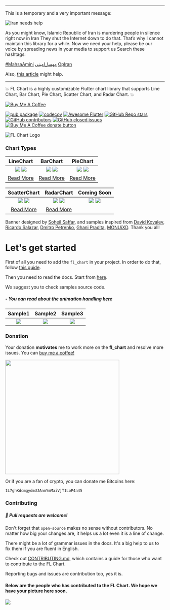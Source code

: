 ----
This is a temporary and a very important message:

![Iran needs help](https://github.com/imaNNeo/fl_chart/raw/master/repo_files/images/tmp_iran_banner.png)

As you might know, Islamic Republic of Iran is murdering people in silence right now in Iran
They shut the Internet down to do that. That’s why I cannot maintain this library for a while.
Now we need your help, please be our voice by spreading news in your media to support us
Search these hashtags:          

[#MahsaAmini](https://twitter.com/search?q=%23MahsaAmini&src=typeahead_click)
[مهسا_امینی](https://twitter.com/search?q=%23%D9%85%D9%87%D8%B3%D8%A7_%D8%A7%D9%85%DB%8C%D9%86%DB%8C&src=typeahead_click&f=top)
[OpIran](https://twitter.com/search?q=%23OpIran&src=typeahead_click&f=top)

Also, [this article](https://www.bbc.com/news/world-middle-east-62984076) might help.

------
💥 FL Chart is a highly customizable Flutter chart library that supports Line Chart, Bar Chart, Pie Chart, Scatter Chart, and Radar Chart.  💥

[![Buy Me A Coffee](https://bmc-cdn.nyc3.digitaloceanspaces.com/BMC-button-images/custom_images/orange_img.png "Buy Me A Coffee")](https://www.buymeacoffee.com/fl_chart "Buy Me A Coffee")

[![pub package](https://img.shields.io/pub/v/fl_chart.svg)](https://pub.dartlang.org/packages/fl_chart)
[![codecov](https://codecov.io/gh/imaNNeo/fl_chart/branch/master/graph/badge.svg?token=XBhsIZBbZG)](https://codecov.io/gh/imaNNeo/fl_chart)
<a href="https://github.com/Solido/awesome-flutter#charts"><img src="https://img.shields.io/badge/awesome-flutter-blue.svg?longCache=true" alt="Awesome Flutter"></a>
<a href="https://pub.dev/packages/fl_chart"><img alt="GitHub Repo stars" src="https://img.shields.io/github/stars/imaNNeo/fl_chart"></a>
<a href="https://github.com/imaNNeo/fl_chart/graphs/contributors"><img alt="GitHub contributors" src="https://img.shields.io/github/contributors/imaNNeo/fl_chart"></a>
<a href="https://github.com/imaNNeo/fl_chart/issues?q=is%3Aissue+is%3Aclosed"><img src="https://img.shields.io/github/issues-closed-raw/imaNNeo/fl_chart" alt="GitHub closed issues"></a>
<span class="badge-buymeacoffee">
<a href="https://www.buymeacoffee.com/fl_chart" title="Donate to this project using Buy Me A Coffee"><img src="https://img.shields.io/badge/buy%20me%20a%20coffee-donate-yellow.svg" alt="Buy Me A Coffee donate button" /></a>
</span>

![FL Chart Logo](https://github.com/imaNNeo/fl_chart/raw/master/repo_files/images/landing_logo.jpg)

### Chart Types

|LineChart	|BarChart		|PieChart		|
|:------------:|:------------:|:-------------:|
|	[![](https://github.com/imaNNeo/fl_chart/raw/master/repo_files/images/line_chart/line_chart_sample_1.gif)](https://github.com/imaNNeo/fl_chart/blob/master/repo_files/documentations/line_chart.md#sample-1-source-code) [![](https://github.com/imaNNeo/fl_chart/raw/master/repo_files/images/line_chart/line_chart_sample_2.gif)](https://github.com/imaNNeo/fl_chart/blob/master/repo_files/documentations/line_chart.md#sample-2-source-code)  |	[![](https://github.com/imaNNeo/fl_chart/raw/master/repo_files/images/bar_chart/bar_chart_sample_1.gif)](https://github.com/imaNNeo/fl_chart/blob/master/repo_files/documentations/bar_chart.md#sample-1-source-code) [![](https://github.com/imaNNeo/fl_chart/raw/master/repo_files/images/bar_chart/bar_chart_sample_2.gif)](https://github.com/imaNNeo/fl_chart/blob/master/repo_files/documentations/bar_chart.md#sample-2-source-code)  | [![](https://github.com/imaNNeoFighT/fl_chart/raw/master/repo_files/images/pie_chart/pie_chart_sample_1.gif)](https://github.com/imaNNeoFighT/fl_chart/blob/master/repo_files/documentations/pie_chart.md#sample-1-source-code) [![](https://github.com/imaNNeoFighT/fl_chart/raw/master/repo_files/images/pie_chart/pie_chart_sample_2.gif)](https://github.com/imaNNeoFighT/fl_chart/blob/master/repo_files/documentations/pie_chart.md#sample-2-source-code) |
|[Read More](https://github.com/imaNNeoFighT/fl_chart/blob/master/repo_files/documentations/line_chart.md)|[Read More](https://github.com/imaNNeoFighT/fl_chart/blob/master/repo_files/documentations/bar_chart.md)|[Read More](https://github.com/imaNNeoFighT/fl_chart/blob/master/repo_files/documentations/pie_chart.md)|

|ScatterChart	|RadarChart| Coming Soon|
|:------------:|:------------:|:-------------:|
|	[![](https://github.com/imaNNeoFighT/fl_chart/raw/master/repo_files/images/scatter_chart/scatter_chart_sample_1.gif)](https://github.com/imaNNeoFighT/fl_chart/blob/master/repo_files/documentations/scatter_chart.md#sample-1-source-code) [![](https://github.com/imaNNeoFighT/fl_chart/raw/master/repo_files/images/scatter_chart/scatter_chart_sample_2.gif)](https://github.com/imaNNeoFighT/fl_chart/blob/master/repo_files/documentations/scatter_chart.md#sample-2-source-code)  |	![](https://github.com/imaNNeoFighT/fl_chart/raw/master/repo_files/images/radar_chart/radar_chart_sample_1.jpg)  ![](https://github.com/imaNNeoFighT/fl_chart/raw/master/repo_files/images/blank.jpg)|![](https://github.com/imaNNeoFighT/fl_chart/raw/master/repo_files/images/blank.jpg) ![](https://github.com/imaNNeoFighT/fl_chart/raw/master/repo_files/images/blank.jpg)|
|[Read More](https://github.com/imaNNeoFighT/fl_chart/blob/master/repo_files/documentations/scatter_chart.md)|[Read More](https://github.com/imaNNeoFighT/fl_chart/blob/master/repo_files/documentations/radar_chart.md)||

Banner designed by [Soheil Saffar](https://www.linkedin.com/in/soheilsaffar), and
samples inspired from
[David Kovalev](https://dribbble.com/shots/5560237-Live-Graphs-XD),
[Ricardo Salazar](https://dribbble.com/shots/1956890-Data-Stats),
[Dmitro Petrenko](https://dribbble.com/shots/5425378-Mobile-Application-Dashboard-for-Stock-Platform),
[Ghani Pradita](https://dribbble.com/shots/6379476-Calories-Management-App),
[MONUiXD](https://www.uplabs.com/posts/chart-pie-chart-bar-chart).
Thank you all!



# Let's get started

First of all you need to add the `fl_chart` in your project. In order to do that, follow [this guide](https://pub.dev/packages/fl_chart/install).

Then you need to read the docs. Start from [here](https://github.com/imaNNeoFighT/fl_chart/blob/master/repo_files/documentations/index.md).

We suggest you to check samples source code.

##### - You can read about the animation handling [here](https://github.com/imaNNeoFighT/fl_chart/blob/master/repo_files/documentations/handle_animations.md)
|Sample1	|Sample2		|Sample3		|
|:------------:|:------------:|:-------------:|
|	[![](https://github.com/imaNNeoFighT/fl_chart/raw/master/repo_files/images/line_chart/line_chart_sample_1_anim.gif)](https://github.com/imaNNeoFighT/fl_chart/blob/master/repo_files/documentations/line_chart.md#sample-1-source-code)   |	[![](https://github.com/imaNNeoFighT/fl_chart/raw/master/repo_files/images/line_chart/line_chart_sample_2_anim.gif)](https://github.com/imaNNeoFighT/fl_chart/blob/master/repo_files/documentations/line_chart.md#sample-2-source-code) | [![](https://github.com/imaNNeoFighT/fl_chart/raw/master/repo_files/images/bar_chart/bar_chart_sample_1_anim.gif)](https://github.com/imaNNeoFighT/fl_chart/blob/master/repo_files/documentations/bar_chart.md#sample-1-source-code) |


### Donation
Your donation **motivates** me to work more on the **fl_chart** and resolve more issues.
You can <a href="https://www.buymeacoffee.com/fl_chart">buy me a coffee!</a>

<a href="https://www.buymeacoffee.com/fl_chart"><img src="https://github.com/imaNNeoFighT/fl_chart/raw/master/repo_files/images/buy_me_a_coffee.jpeg" width=360 /></a>

Or if you are a fan of crypto, you can donate me Bitcoins here:

`1L7ghKdcmgydmUJAnmYmMaiVjT1LoP4a45`

### Contributing
##### :beer: Pull requests are welcome!
Don't forget that `open-source` makes no sense without contributors. No matter how big your changes are, it helps us a lot even it is a line of change.

There might be a lot of grammar issues in the docs. It's a big help to us to fix them if you are fluent in English.

Check out [CONTRIBUTING.md](https://github.com/imaNNeoFighT/fl_chart/blob/master/CONTRIBUTING.md), which contains a guide for those who want to contribute to the FL Chart.

Reporting bugs and issues are contribution too, yes it is.

#### Below are the people who has contributed to the FL Chart. We hope we have your picture here soon.
[![](https://opencollective.com/fl_chart/contributors.svg?width=890&button=false)](https://github.com/imaNNeoFighT/fl_chart/graphs/contributors)
